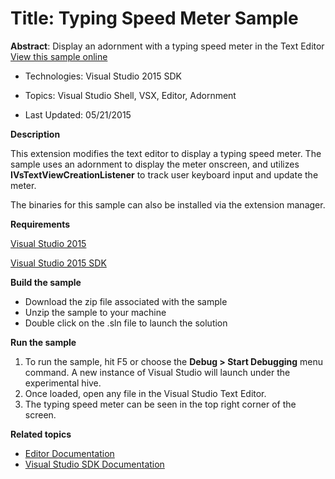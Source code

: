 ﻿

# Title: Typing Speed Meter Sample

**Abstract**: Display an adornment with a typing speed meter in the Text
Editor
 [ View this sample online ](https://github.com/Microsoft/VSSDK-Extensibility-Samples)


* Technologies: Visual Studio 2015 SDK

* Topics: Visual Studio Shell, VSX, Editor, Adornment

* Last Updated: 05/21/2015


**Description**

This extension modifies the text editor to display a typing speed meter. The
sample uses an adornment to display the meter onscreen, and utilizes 
**IVsTextViewCreationListener** to track user keyboard input and update the
meter.

The binaries for this sample can also be installed via the extension manager.


**Requirements**

[ Visual Studio 2015 ](http://www.microsoft.com/visualstudio/en-us/try/default.mspx#download)

[ Visual Studio 2015 SDK ](https://www.visualstudio.com/en-us/downloads/visual-studio-2015-downloads-vs.aspx)


**Build the sample**

  * Download the zip file associated with the sample 
  * Unzip the sample to your machine 
  * Double click on the .sln file to launch the solution 

**Run the sample**

  1. To run the sample, hit F5 or choose the **Debug &gt; Start Debugging** menu command. A new instance of Visual Studio will launch under the experimental hive. 
  2. Once loaded, open any file in the Visual Studio Text Editor. 
  3. The typing speed meter can be seen in the top right corner of the screen. 


**Related topics**

 *  [ Editor Documentation ](https://msdn.microsoft.com/en-us/library/dd885118(v=vs.140).aspx)
 *  [ Visual Studio SDK Documentation ](https://msdn.microsoft.com/en-us/library/bb166441(v=vs.140).aspx)


